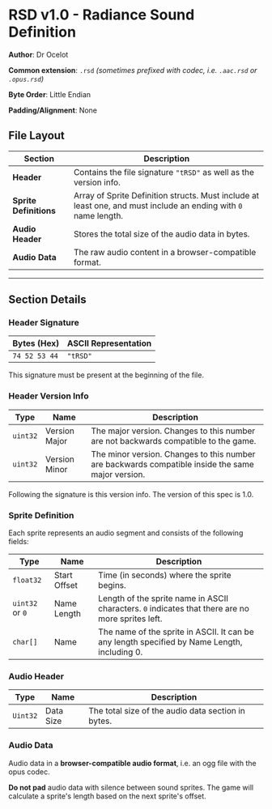 # RSD v1.0 - Radiance Sound Definition

**Author**: Dr Ocelot

**Common extension**: `.rsd` *(sometimes prefixed with codec, i.e. `.aac.rsd` or `.opus.rsd`)*

**Byte Order**: Little Endian

**Padding/Alignment**: None

## File Layout
| Section            | Description |
|--------------------|-------------|
| **Header**        | Contains the file signature `"tRSD"` as well as the version info. |
| **Sprite Definitions** | Array of Sprite Definition structs.  Must include at least one, and must include an ending with `0` name length. |
| **Audio Header**  | Stores the total size of the audio data in bytes. |
| **Audio Data**    | The raw audio content in a browser-compatible format. |
---
## Section Details

### Header Signature

| Bytes (Hex)                                      | ASCII Representation |
|--------------------------------------------------|----------------------|
| `74 52 53 44` | `"tRSD"` |

This signature must be present at the beginning of the file.

### Header Version Info

| Type    | Name           | Description |
|---------|----------------|-------------|
| `uint32` | Version Major | The major version. Changes to this number are not backwards compatible to the game. |
| `uint32` | Version Minor | The minor version. Changes to this number are backwards compatible inside the same major version. |

Following the signature is this version info. The version of this spec is 1.0.

### Sprite Definition

Each sprite represents an audio segment and consists of the following fields:

| Type    | Name           | Description |
|---------|----------------|-------------|
| `float32` | Start Offset | Time (in seconds) where the sprite begins. |
| `uint32` or `0` | Name Length   | Length of the sprite name in ASCII characters. `0` indicates that there are no more sprites left.|
| `char[]` | Name          | The name of the sprite in ASCII. It can be any length specified by Name Length, including 0. |

### Audio Header

| Type    | Name          | Description |
|---------|--------------|-------------|
| `Uint32` | Data Size | The total size of the audio data section in bytes. |

### Audio Data

Audio data in a **browser-compatible audio format**,
i.e. an ogg file with the opus codec.

**Do not pad** audio data with silence between sound sprites.
The game will calculate a sprite's length based on the next sprite's offset.
